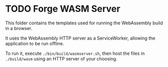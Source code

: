<!--- Content managed by Project Forge, see [projectforge.md] for details. -->
# TODO Forge WASM Server

This folder contains the templates used for running the WebAssembly build in a browser.

It uses the WebAssembly HTTP server as a ServiceWorker, allowing the application to be run offline.

To run it, execute `./bin/build/wasmserver.sh`, then host the files in `./build/wasm` using an HTTP server of your choosing.
